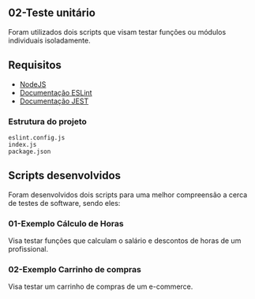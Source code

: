 ## 02-Teste unitário

Foram utilizados dois scripts que visam testar funções ou módulos individuais isoladamente.

## Requisitos

- [NodeJS](https://nodejs.org/en)
- [Documentação ESLint](https://eslint.org/docs/latest/use/getting-started)
- [Documentação JEST](https://jestjs.io/docs/getting-started)

### Estrutura do projeto

```
eslint.config.js
index.js
package.json
```

## Scripts desenvolvidos

Foram desenvolvidos dois scripts para uma melhor compreensão a cerca de testes de software, sendo eles: 

### 01-Exemplo Cálculo de Horas

Visa testar funções que calculam o salário e descontos de horas de um profissional.

### 02-Exemplo Carrinho de compras

Visa testar um carrinho de compras de um e-commerce.



